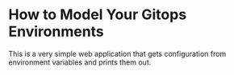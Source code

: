 # How to Model Your Gitops Environments

This is a very simple web application that gets configuration from environment variables and prints them out.